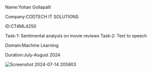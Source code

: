 Name:Yohan Gollapalli

Company:CODTECH IT SOLUTIONS

ID:CT4ML4250

Task-1: Sentimental analysis on movie reviews
Task-2: Text to speech

Domain:Machine Learning

Duration:July-August 2024

![Screenshot 2024-07-14 205903](https://github.com/user-attachments/assets/cf96eae9-6ad0-4f2e-af59-d91e4730f877)
